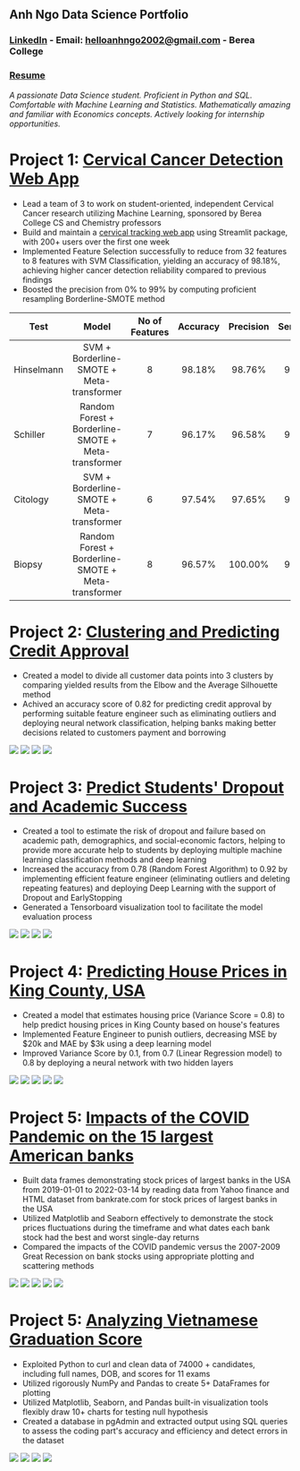 ## Anh Ngo Data Science Portfolio

### [LinkedIn](https://www.linkedin.com/in/ahnngo/) - Email: helloanhngo2002@gmail.com - Berea College
### [Resume](https://drive.google.com/file/d/1grscNVi8yIKfb7pWHjPw1F8WkKJ9mDQ5/view?usp=sharing)
*A passionate Data Science student. Proficient in Python and SQL. Comfortable with Machine Learning and Statistics. Mathematically amazing and familiar with Economics concepts. Actively looking for internship opportunities.*

# Project 1: [Cervical Cancer Detection Web App](https://github.com/ahnngo/cervical-cancer-project)
* Lead a team of 3 to work on student-oriented, independent Cervical Cancer research utilizing Machine Learning, sponsored by Berea College CS and Chemistry professors
* Build and maintain a [cervical tracking web app](https://ahnngo-cervical-cancer-project-modelsapp-g6re8j.streamlitapp.com/) using Streamlit package, with 200+ users over the first one week
* Implemented Feature Selection successfully to reduce from 32 features to 8 features with SVM Classification, yielding an accuracy of 98.18%, achieving higher cancer detection reliability compared to previous findings 
* Boosted the precision from 0% to 99% by computing proficient resampling Borderline-SMOTE method

|    Test    |                        Model                        | No of Features | Accuracy | Precision | Sensitivity | Specificity |   F-1  |
|------------|:---------------------------------------------------:|:--------------:|:--------:|:---------:|:-----------:|:-----------:|:------:|
| Hinselmann |      SVM      + Borderline-SMOTE + Meta-transformer |        8       |  98.18%  |   98.76%  |    97.55%   |    98.80%   | 98.15% |
|  Schiller  | Random Forest + Borderline-SMOTE + Meta-transformer |        7       |  96.17%  |   96.58%  |    95.27%   |    96.97%   | 95.92% |
|  Citology  |      SVM      + Borderline-SMOTE + Meta-transformer |        6       |  97.54%  |   97.65%  |    97.65%   |    97.42%   | 96.74% |
|   Biopsy   | Random Forest + Borderline-SMOTE + Meta-transformer |        8       |  96.57%  |  100.00%  |    93.13%   |   100.00%   | 96.44% |


# Project 2: [Clustering and Predicting Credit Approval](https://github.com/ahnngo/Credit-Approval-Clustering-and-Predicting/tree/master)
* Created a model to divide all customer data points into 3 clusters by comparing yielded results from the Elbow and the Average Silhouette method
* Achived an accuracy score of 0.82 for predicting credit approval by performing suitable feature engineer such as eliminating outliers and deploying neural network classification, helping banks making better decisions related to customers payment and borrowing

![](chart/Elbow_curve.png)
![](chart/Average_Silhouette.png)
![](chart/newplot.png)
![](chart/Credit_approval_losses.png)

# Project 3: [Predict Students' Dropout and Academic Success](https://github.com/ahnngo/Predict-students-dropout-and-academic-success)
* Created a tool to estimate the risk of dropout and failure based on academic path, demographics, and social-economic factors, helping to provide more accurate help to students by deploying multiple machine learning classification methods and deep learning
* Increased the accuracy from 0.78 (Random Forest Algorithm) to 0.92 by implementing efficient feature engineer (eliminating outliers and deleting repeating features) and deploying Deep Learning with the support of Dropout and EarlyStopping
* Generated a Tensorboard visualization tool to facilitate the model evaluation process

![](chart/Correlation_Deep_Learning.png)
![](chart/Age%20at%20enrollment.png)
![](chart/dropout_rate.png)
![](chart/losses_drop_out.png)

# Project 4: [Predicting House Prices in King County, USA](https://github.com/ahnngo/Predicting-House-Prices-in-King-County-USA)
* Created a model that estimates housing price (Variance Score = 0.8) to help predict housing prices in King County based on house's features
* Implemented Feature Engineer to punish outliers, decreasing MSE by $20k and MAE by $3k using a deep learning model
* Improved Variance Score by 0.1, from 0.7 (Linear Regression model) to 0.8 by deploying a neural network with two hidden layers

![](chart/price_distribution.png)
![](chart/price_sqftliving.png)
![](chart/geographical.png)
![](chart/losses.png)
![](chart/y_test_predictions.png)

# Project 5: [Impacts of the COVID Pandemic on the 15 largest American banks](https://github.com/ahnngo/bank-stocks-affected-by-covid)
* Built data frames demonstrating stock prices of largest banks in the USA from 2019-01-01 to 2022-03-14 by reading data from Yahoo finance and HTML dataset from bankrate.com for stock prices of largest banks in the USA
* Utilized Matplotlib and Seaborn effectively to demonstrate the stock prices fluctuations during the timeframe and what dates each bank stock had the best and worst single-day returns
* Compared the impacts of the COVID pandemic versus the 2007-2009 Great Recession on bank stocks using appropriate plotting and scattering methods

![](chart/Banks%20stock%20return.png)
![](chart/Stock%20Return%20over%20Time.png)
![](chart/Stock%20price%20fluctuation.png)
![](chart/Correlation%20of%20Stock%20Prices%20of%20Each%20Bank.png)
![](chart/aximum%20and%20Minimum%20Change%20in%20Close%20Price%20of%20Stocks%20by%20Time.png)

# Project 5: [Analyzing Vietnamese Graduation Score](https://github.com/ahnngo/analyzing_vietnamese_graduation_score_2020)
* Exploited Python to curl and clean data of 74000 + candidates, including full names, DOB, and scores for 11 exams
* Utilized rigorously NumPy and Pandas to create 5+ DataFrames for plotting
* Utilized Matplotlib, Seaborn, and Pandas built-in visualization tools flexibly draw 10+ charts for testing null hypothesis
* Created a database in pgAdmin and extracted output using SQL queries to assess the coding part's accuracy and efficiency and detect errors in the dataset

![](chart/The%20numbers%20of%20student%20participating%20in%20each%20exam.png)
![](chart/Percentage%20of%20exam%20combination%20taken%20by%20students.png)
![](chart/Mandatory%20Meanscore.png)
![](chart/Most%20Popular%20First%20Name.png)
